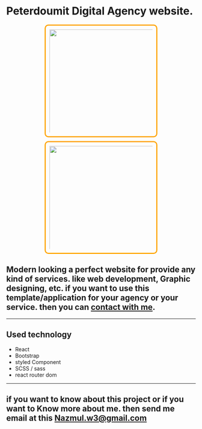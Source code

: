 # Peterdoumit Digital Agency website.

<div style="display:flex;gap:10px;flex-flow:wrap;justify-content:center">
<a href="https://peterdoumit-fiverr-74.vercel.app/" style="display:inline-block;text-decoration:none">
<img width="300px" style="border:3px solid orange;box-sizing:border-box;padding:10px;border-radius:10px" src="https://i.ibb.co/h1qWP7d/Agency-website-coding.jpg"></a>
<a href="https://peterdoumit-fiverr-74.vercel.app/" style="display:inline-block;text-decoration:none">
<img width="300px" style="border:3px solid orange;box-sizing:border-box;padding:10px;border-radius:10px" src="https://i.ibb.co/z8BBNrk/Agency-website-figma.jpg"></a>
</div>

## Modern looking a perfect website for provide any kind of services. like web development, Graphic designing, etc. if you want to use this template/application for your agency or your service. then you can [contact with me](https://web-hnazmul.web.app). 
<hr/>

## Used technology 
* React
* Bootstrap
* styled Component
* SCSS / sass
* react router dom

<hr/>

## if you want to know about this project or if you want to Know more about me. then send me email at this [Nazmul.w3@gmail.com](mailto:nazmul.w3@gmail.com)


